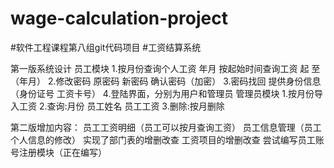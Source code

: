 # wage-calculation-project
#软件工程课程第八组git代码项目
#工资结算系统

第一版系统设计
员工模块
1.按月份查询个人工资  年月
 按起始时间查询工资 起 至（年月）
2.修改密码 原密码 新密码 确认密码（加密）
3.密码找回 提供身份信息（身份证号 工资卡号）
4.登陆界面，分别为用户和管理员
管理员模块
1.按月份导入工资
2.查询:月份 员工姓名 员工工资
3.删除:按月删除

第二版增加内容：
员工工资明细（员工可以按月查询工资）
员工信息管理（员工个人信息的修改）
实现了部门表的增删改查
工资项目的增删改查
尝试编写员工账号注册模块（正在编写）
